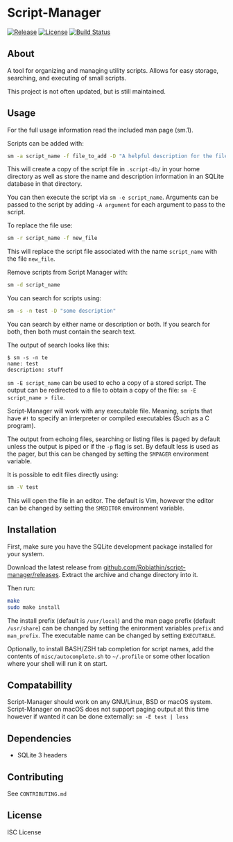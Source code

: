 # Script-Manager

<a href="https://github.com/Robiathin/script-manager/releases"><img src="https://img.shields.io/github/release/Robiathin/script-manager.svg" alt="Release"></a> <a href="https://github.com/Robiathin/script-manager/blob/master/LICENSE"><img src="https://img.shields.io/github/license/Robiathin/script-manager.svg?maxAge=2592000" alt="License"></a> <a href="https://travis-ci.org/Robiathin/script-manager"><img src="https://travis-ci.org/Robiathin/script-manager.svg?branch=master" alt="Build Status"></a>

## About

A tool for organizing and managing utility scripts. Allows for easy storage, searching, and executing of small scripts.

This project is not often updated, but is still maintained.

## Usage

For the full usage information read the included man page (sm.1).

Scripts can be added with:

```sh
sm -a script_name -f file_to_add -D "A helpful description for the file."
```

This will create a copy of the script file in `.script-db/` in your home directory as well as store the name and description information in an SQLite database in that directory.

You can then execute the script via `sm -e script_name`. Arguments can be passed to the script by adding `-A argument` for each argument to pass to the script.

To replace the file use:

```sh
sm -r script_name -f new_file
```

This will replace the script file associated with the name `script_name` with the file `new_file`.

Remove scripts from Script Manager with:

```sh
sm -d script_name
```

You can search for scripts using:

```sh
sm -s -n test -D "some description"
```

You can search by either name or description or both. If you search for both, then both must contain the search text.

The output of search looks like this:

```
$ sm -s -n te
name: test
description: stuff
```

`sm -E script_name` can be used to echo a copy of a stored script. The output can be redirected to a file to obtain a copy of the file: `sm -E script_name > file`.

Script-Manager will work with any executable file. Meaning, scripts that have `#!` to specify an interpreter or compiled executables (Such as a C program).

The output from echoing files, searching or listing files is paged by default unless the output is piped or if the `-p` flag is set. By default less is used as the pager, but this can be changed by setting the `SMPAGER` environment variable.

It is possible to edit files directly using:

```sh
sm -V test
```

This will open the file in an editor. The default is Vim, however the editor can be changed by setting the `SMEDITOR` environment variable.

## Installation

First, make sure you have the SQLite development package installed for your system.

Download the latest release from [github.com/Robiathin/script-manager/releases](https://github.com/Robiathin/script-manager/releases). Extract the archive and change directory into it.

Then run:

```sh
make
sudo make install
```

The install prefix (default is `/usr/local`) and the man page prefix (default `/usr/share`) can be changed by setting the enironment variables `prefix` and `man_prefix`. The executable name can be changed by setting `EXECUTABLE`.

Optionally, to install BASH/ZSH tab completion for script names, add the contents of `misc/autocomplete.sh` to `~/.profile` or some other location where your shell will run it on start.

## Compatabillity

Script-Manager should work on any GNU/Linux, BSD or macOS system. Script-Manager on macOS does not support paging output at this time however if wanted it can be done externally: `sm -E test | less`

## Dependencies

 - SQLite 3 headers

## Contributing

See `CONTRIBUTING.md`

## License

ISC License
